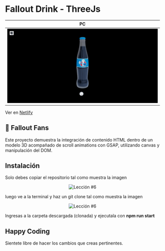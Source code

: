 # Fallout Drink - ThreeJs

| PC                                                                                                                                          |
| ---------------------------------------------------------------------------------------------------------------------------------------------- |
| <img src="public/readme.gif" alt="Portal" /> | <img src="public/readme.gif" alt="ilaptop 3d" /> |

Ver en [Netlify](https://laptop-portafolio-threejs.netlify.app/)

## 🚀 Fallout Fans

Este proyecto demuestra la integración de contenido HTML dentro de un modelo 3D acompañado de scroll animations con GSAP, utilizando canvas y manipulación del DOM.

## Instalación

Solo debes copiar el repositorio tal como muestra la imagen

<p align="center">
  <img src="https://i.ibb.co/CPp0nX5/copiar-repo.gif" alt="Lección #6" />
</p>

luego ve a la terminal y haz un git clone tal como muestra la imagen

<p align="center">
  <img src="https://i.ibb.co/Z63C7mf/clonar-repo-1.gif" alt="Lección #6" />
</p>

Ingresas a la carpeta descargada (clonada) y ejecutala con **npm run start**

## Happy Coding

Sientete libre de hacer los cambios que creas pertinentes.
